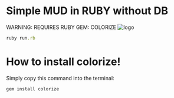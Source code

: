 # Simple MUD in RUBY without DB
WARNING: REQUIRES RUBY GEM: COLORIZE
![logo](http://bakadesign.dk/backoffice/wp-content/uploads/2018/11/Orks.svg)
```ruby
ruby run.rb
```

# How to install colorize!
Simply copy this command into the terminal:
```commandline
gem install colorize
```
